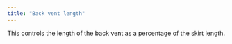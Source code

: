 ```yaml
---
title: "Back vent length"
---
```


This controls the length of the back vent as a percentage of the skirt length.




